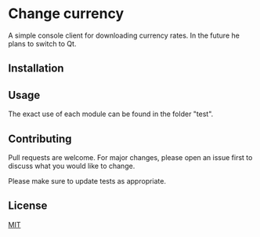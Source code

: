 # Change currency

A simple console client for downloading currency rates. In the future he plans to switch to Qt.

## Installation
## Usage

The exact use of each module can be found in the folder "test".

## Contributing
Pull requests are welcome. For major changes, please open an issue first to discuss what you would like to change.

Please make sure to update tests as appropriate.

## License
[MIT](https://choosealicense.com/licenses/mit/)
